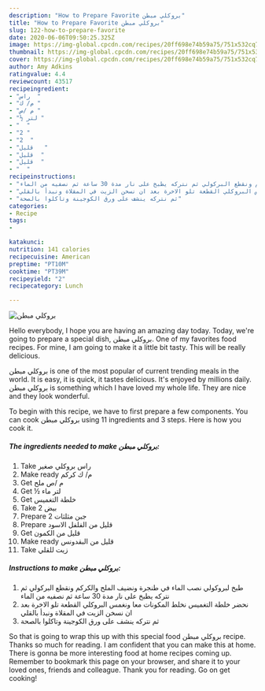 ```yaml
---
description: "How to Prepare Favorite بروكلي مبطن"
title: "How to Prepare Favorite بروكلي مبطن"
slug: 122-how-to-prepare-favorite
date: 2020-06-06T09:50:25.325Z
image: https://img-global.cpcdn.com/recipes/20ff698e74b59a75/751x532cq70/الصورة-الرئيسية-لوصفةبروكلي-مبطن.jpg
thumbnail: https://img-global.cpcdn.com/recipes/20ff698e74b59a75/751x532cq70/الصورة-الرئيسية-لوصفةبروكلي-مبطن.jpg
cover: https://img-global.cpcdn.com/recipes/20ff698e74b59a75/751x532cq70/الصورة-الرئيسية-لوصفةبروكلي-مبطن.jpg
author: Amy Adkins
ratingvalue: 4.4
reviewcount: 43517
recipeingredient:
- "راس  "
- "م/ ك "
- "م /ص "
- "½ لتر "
- "  "
- "2 "
- "2  "
- "قليل   "
- "قليل  "
- "قليل  "
- "  "
recipeinstructions:
- "طبخ لبروكولي نصب الماء في طنجرة ونضيف الملح والكركم ونقطع البركولي ثم نتركه يطبخ على نار مدة 30 ساعة ثم نصفيه من الماء"
- "نحضر خلطة التغميس نخلط المكونات معا ونغمس البروكلي القطعة تلو الاخرة بعد ان نسخن الزيت في المقلاة ونبدأ بالقلي"
- "ثم نتركه ينشف على ورق الكوجينة وتاكلوا بالصحة"
categories:
- Recipe
tags:
- 

katakunci:  
nutrition: 141 calories
recipecuisine: American
preptime: "PT10M"
cooktime: "PT39M"
recipeyield: "2"
recipecategory: Lunch

---
```



![بروكلي مبطن](https://img-global.cpcdn.com/recipes/20ff698e74b59a75/751x532cq70/الصورة-الرئيسية-لوصفةبروكلي-مبطن.jpg)

Hello everybody, I hope you are having an amazing day today. Today, we're going to prepare a special dish, بروكلي مبطن. One of my favorites food recipes. For mine, I am going to make it a little bit tasty. This will be really delicious.

بروكلي مبطن is one of the most popular of current trending meals in the world. It is easy, it is quick, it tastes delicious. It's enjoyed by millions daily. بروكلي مبطن is something which I have loved my whole life. They are nice and they look wonderful.




To begin with this recipe, we have to first prepare a few components. You can cook بروكلي مبطن using 11 ingredients and 3 steps. Here is how you cook it.

<!--inarticleads1-->

##### The ingredients needed to make بروكلي مبطن:

1. Take راس بروكلي صغير
1. Make ready م/ ك كركم
1. Get م /ص ملح
1. Get ½ لتر ماء
1. Get  خلطة التغميس
1. Take 2 بيض
1. Prepare 2 جبن مثلثات
1. Prepare قليل من الفلفل الاسود
1. Get قليل من الكمون
1. Make ready قليل من البقدونس
1. Take  زيت للقلي




<!--inarticleads2-->

##### Instructions to make بروكلي مبطن:

1. طبخ لبروكولي نصب الماء في طنجرة ونضيف الملح والكركم ونقطع البركولي ثم نتركه يطبخ على نار مدة 30 ساعة ثم نصفيه من الماء
1. نحضر خلطة التغميس نخلط المكونات معا ونغمس البروكلي القطعة تلو الاخرة بعد ان نسخن الزيت في المقلاة ونبدأ بالقلي
1. ثم نتركه ينشف على ورق الكوجينة وتاكلوا بالصحة




So that is going to wrap this up with this special food بروكلي مبطن recipe. Thanks so much for reading. I am confident that you can make this at home. There is gonna be more interesting food at home recipes coming up. Remember to bookmark this page on your browser, and share it to your loved ones, friends and colleague. Thank you for reading. Go on get cooking!
